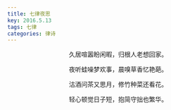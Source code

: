 ```yaml
---
title: 七律夜思
key: 2016.5.13
tags: 七律
categories: 律诗
---
```


<p align="center">久居喧嚣盼闲暇，归根人老想回家。
</p>
<p align="center">夜听蛙噪梦欢事，晨嗅草香忆艳葩。
</p>
<p align="center">沽酒问茶又思月，修竹种菜还看花。
</p>
<p align="center">轻心顿觉日子短，抱简守拙也繁华。
</p>
